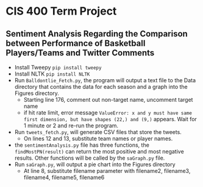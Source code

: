 # CIS 400 Term Project
## Sentiment Analysis Regarding the Comparison between Performance of Basketball Players/Teams and Twitter Comments

- Install Tweepy ```pip install tweepy```
- Install NLTK ```pip install NLTK```
- Run ```Balldontlie_Fetch.py```, the program will output a text file to the Data directory that contains the data for each season and a graph into the Figures directory.
  - Starting line 176, comment out non-target name, uncomment target name
  - if hit rate limit, error message ```ValueError: x and y must have same first dimension, but have shapes (22,) and (9,)``` appears. Wait for 1 minute or 2 and re-run the program.
- Run ```tweets_fetch.py```, will generate CSV files that store the tweets.
  - On lines 12 and 13, substitute team names or player names.
- the ```sentimentAnalysis.py``` file has three functions, the ```findMostPN(result)``` can return the most positive and most negative results. Other functions will be called by the  ```saGraph.py``` file.
- Run ```saGraph.py```, will output a pie chart into the Figures directory
  - At line 8, substitute filename parameter with filename2, filename3, filename4, filename5, filename6
     